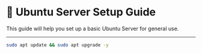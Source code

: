 # 🚀 Ubuntu Server Setup Guide

This guide will help you set up a basic Ubuntu Server for general use.

---

```bash
sudo apt update && sudo apt upgrade -y
